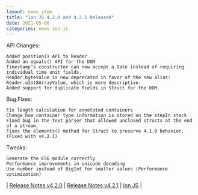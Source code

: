 ```yaml
---
layout: news_item
title: "Ion JS 4.2.0 and 4.2.1 Released"
date: 2021-05-06
categories: news ion-js
---
```


API Changes:

    Added position() API to Reader
    Added an equals() API for the DOM
    Timestamp’s constructor can now accept a Date instead of requiring individual time unit fields.
    Reader.byteValue is now deprecated in favor of the new alias: Reader.uInt8ArrayValue, which is more descriptive.
    Added support for duplicate fields in Struct for the DOM.

Bug Fixes:

    Fix length calculation for annotated containers
    Change how container type information is stored on the stepIn stack
    Fixed bug in the text parser that allowed unclosed structs at the end of a stream.
    Fixes the elements() method for Struct to preserve 4.1.0 behavior. (Fixed with v4.2.1)

Tweaks:

    Generate the ES6 module correctly
    Performance improvements in unicode decoding
    Use number instead of BigInt for smaller values (Performance optimization)


| [Release Notes v4.2.0](https://github.com/amzn/ion-js/releases/tag/v4.2.0) | [Release Notes v4.2.1](https://github.com/amzn/ion-js/releases/tag/v4.2.1
) | [Ion JS](https://github.com/amzn/ion-js) |